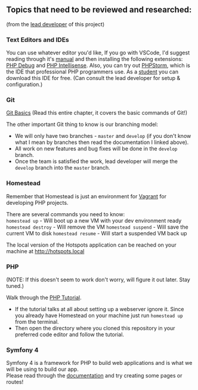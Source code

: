 ## Topics that need to be reviewed and researched:
(from the [lead developer](https://github.com/ChexWarrior/) of this project)


### Text Editors and IDEs
You can use whatever editor you'd like, If you go with VSCode, I'd suggest reading through it's [manual](https://code.visualstudio.com/docs) and then installing the following extensions: [PHP Debug](https://github.com/felixfbecker/vscode-php-debug) and [PHP Intellisense](https://github.com/felixfbecker/vscode-php-intellisense). Also, you can try out [PHPStorm](https://www.jetbrains.com/phpstorm/), which is the IDE that professional PHP programmers use.  As a [student](https://www.jetbrains.com/student/) you can download this IDE for free. (Can consult the lead developer for setup & configuration.)

### Git
[Git Basics](https://git-scm.com/book/en/v1/Git-Basics) (Read this entire chapter, it covers the basic commands of Git!)

The other important Git thing to know is our branching model:
- We will only have two branches - `master` and `develop` (if you don't know what I mean by branches then read the documentation I linked above).
- All work on new features and bug fixes will be done in the `develop` branch.
- Once the team is satisfied the work, lead developer will merge the `develop` branch into the `master` branch.

### Homestead
Remember that Homestead is just an environment for [Vagrant](https://vagrantup.com) for developing PHP projects.  

There are several commands you need to know:   
`homestead up` - Will boot up a new VM with your dev environment ready
`homestead destroy` - Will remove the VM
`homestead suspend` - Will save the current VM to disk
`homestead resume` - Will start a suspended VM back up

The local version of the Hotspots application can be reached on your machine at http://hotspots.local

### PHP
(NOTE: If this doesn't seem to work don't worry, will figure it out later. Stay tuned.)


Walk through the [PHP Tutorial](https://www.php.net/manual/en/tutorial.php).
- If the tutorial talks at all about setting up a webserver ignore it.  Since you already have Homestead on your machine just run `homestead up` from the terminal.  
- Then open the directory where you cloned this repository in your preferred code editor and follow the tutorial.

### Symfony 4
Symfony 4 is a framework for PHP to build web applications and is what we will be using to build our app.  
Please read through the [documentation](https://github.com/cs691projecthotspots/webapp/issues/new) and try creating some pages or routes!
